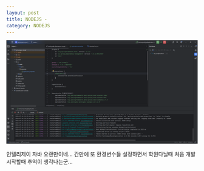 ```yaml
---
layout: post
title: NODEJS -
category: NODEJS
---
```


![scrennsh](/public/img/20240724/20240724_00.png)

인텔리제이 자바 오랜만이네...
간만에 또 환경변수들 설정하면서 학원다닐때 처음 개발시작할때 추억이 생각나는군...
